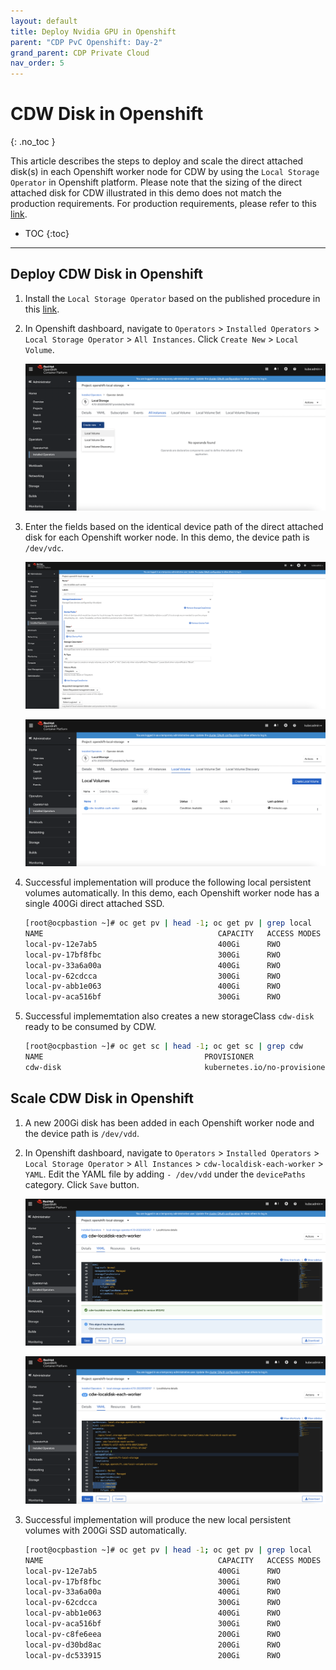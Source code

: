 ```yaml
---
layout: default
title: Deploy Nvidia GPU in Openshift
parent: "CDP PvC Openshift: Day-2"
grand_parent: CDP Private Cloud
nav_order: 5
---
```


# CDW Disk in Openshift
{: .no_toc }

This article describes the steps to deploy and scale the direct attached disk(s) in each Openshift worker node for CDW by using the `Local Storage Operator` in Openshift platform.
Please note that the sizing of the direct attached disk for CDW illustrated in this demo does not match the production requirements. For production requirements, please refer to this [link](https://docs.cloudera.com/data-warehouse/1.3.4/private-cloud-getting-started/topics/dw-private-cloud-openshift-get-started-requirements.html).

- TOC
{:toc}

---


## Deploy CDW Disk in Openshift

1. Install the `Local Storage Operator` based on the published procedure in this [link](https://docs.openshift.com/container-platform/4.7/storage/persistent_storage/persistent-storage-local.html).

2. In Openshift dashboard, navigate to `Operators` > `Installed Operators` > `Local Storage Operator` > `All Instances`. Click `Create New` > `Local Volume`.

    ![](../../assets/images/ocp4/ocplocaldiskcdw1.png)
    
3. Enter the fields based on the identical device path of the direct attached disk for each Openshift worker node. In this demo, the device path is `/dev/vdc`.

    ![](../../assets/images/ocp4/ocplocaldiskcdw2.png)

    ![](../../assets/images/ocp4/ocplocaldiskcdw3.png)
    
4. Successful implementation will produce the following local persistent volumes automatically. In this demo, each Openshift worker node has a single 400Gi direct attached SSD.

    ```bash
    [root@ocpbastion ~]# oc get pv | head -1; oc get pv | grep local
    NAME                                       CAPACITY   ACCESS MODES   RECLAIM POLICY   STATUS      CLAIM                                                                                          STORAGECLASS                  REASON   AGE
    local-pv-12e7ab5                           400Gi      RWO            Delete           Available                                                                                                  cdw-disk                               2m33s
    local-pv-17bf8fbc                          300Gi      RWO            Delete           Bound       openshift-storage/ocs-deviceset-vdb-0-data-2slfmj                                            vdb                                    24h
    local-pv-33a6a00a                          400Gi      RWO            Delete           Available                                                                                                  cdw-disk                               2m34s
    local-pv-62cdcca                           300Gi      RWO            Delete           Bound       openshift-storage/ocs-deviceset-vdb-0-data-06dblw                                            vdb                                    24h   
    local-pv-abb1e063                          400Gi      RWO            Delete           Available                                                                                                 cdw-disk                               2m34s
    local-pv-aca516bf                          300Gi      RWO            Delete           Bound       openshift-storage/ocs-deviceset-vdb-0-data-1t74g8                                            vdb                                    24h
    ```    

5. Successful implememtation also creates a new storageClass `cdw-disk` ready to be consumed by CDW.

    ```bash
    [root@ocpbastion ~]# oc get sc | head -1; oc get sc | grep cdw
    NAME                                    PROVISIONER                             RECLAIMPOLICY   VOLUMEBINDINGMODE      ALLOWVOLUMEEXPANSION   AGE
    cdw-disk                                kubernetes.io/no-provisioner            Delete          WaitForFirstConsumer   false                  2m9s
    ```
    
## Scale CDW Disk in Openshift

1. A new 200Gi disk has been added in each Openshift worker node and the device path is `/dev/vdd`.

2. In Openshift dashboard, navigate to `Operators` > `Installed Operators` > `Local Storage Operator` > `All Instances` > `cdw-localdisk-each-worker` > `YAML`. Edit the YAML file by adding `- /dev/vdd` under the `devicePaths` category. Click `Save` button.
    
    ![](../../assets/images/ocp4/ocplocaldiskcdw4.png)
    
    
    ![](../../assets/images/ocp4/ocplocaldiskcdw5.png)    
    
3. Successful implementation will produce the new local persistent volumes with 200Gi SSD automatically.

    ```bash
    [root@ocpbastion ~]# oc get pv | head -1; oc get pv | grep local
    NAME                                       CAPACITY   ACCESS MODES   RECLAIM POLICY   STATUS      CLAIM                                                                                          STORAGECLASS                  REASON   AGE
    local-pv-12e7ab5                           400Gi      RWO            Delete           Available                                                                                                cdw-disk                               5m59s
    local-pv-17bf8fbc                          300Gi      RWO            Delete           Bound       openshift-storage/ocs-deviceset-vdb-0-data-2slfmj                                            vdb                                    25h
    local-pv-33a6a00a                          400Gi      RWO            Delete           Available                                                                                                cdw-disk                              6m40s
    local-pv-62cdcca                           300Gi      RWO            Delete           Bound       openshift-storage/ocs-deviceset-vdb-0-data-06dblw                                            vdb                                    25h
    local-pv-abb1e063                          400Gi      RWO            Delete           Available                                                                                                cdw-disk                               6m10s
    local-pv-aca516bf                          300Gi      RWO            Delete           Bound       openshift-storage/ocs-deviceset-vdb-0-data-1t74g8                                            vdb                                    25h
    local-pv-c8fe6eea                          200Gi      RWO            Delete           Available                                                                                                cdw-disk                               85s
    local-pv-d30bd8ac                          200Gi      RWO            Delete           Available                                                                                                cdw-disk                               77s
    local-pv-dc533915                          200Gi      RWO            Delete           Available                                                                                                cdw-disk                               66s

    ```        